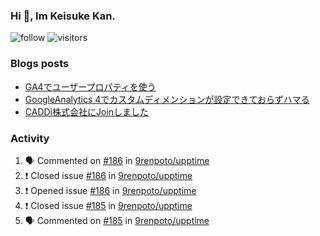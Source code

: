 ### Hi 👋, Im Keisuke Kan.

<!--
**9renpoto/9renpoto** is a ✨ _special_ ✨ repository because its `README.md` (this file) appears on your GitHub profile.

Here are some ideas to get you started:

- 🔭 I’m currently working on ...
- 🌱 I’m currently learning ...
- 👯 I’m looking to collaborate on ...
- 🤔 I’m looking for help with ...
- 💬 Ask me about ...
- 📫 How to reach me: ...
- 😄 Pronouns: ...
- ⚡ Fun fact: ...
-->

![follow](https://img.shields.io/github/followers/9renpoto?label=Follow&style=social)
![visitors](https://komarev.com/ghpvc/?username=9renpoto&label=Profile%20views&color=0e75b6&style=flat)

### Blogs posts

<!-- BLOG-POST-LIST:START -->
- [GA4でユーザープロパティを使う](https://9renpoto.dev/2021/02/21/google-analytics-4-user-properties/)
- [GoogleAnalytics 4でカスタムディメンションが設定できておらずハマる](https://9renpoto.dev/2021/02/13/google-analytics-4/)
- [CADDi株式会社にJoinしました](https://9renpoto.dev/2020/12/05/join/)
<!-- BLOG-POST-LIST:END -->

### Activity

<!--START_SECTION:activity-->
1. 🗣 Commented on [#186](https://github.com/9renpoto/upptime/issues/186) in [9renpoto/upptime](https://github.com/9renpoto/upptime)
2. ❗️ Closed issue [#186](https://github.com/9renpoto/upptime/issues/186) in [9renpoto/upptime](https://github.com/9renpoto/upptime)
3. ❗️ Opened issue [#186](https://github.com/9renpoto/upptime/issues/186) in [9renpoto/upptime](https://github.com/9renpoto/upptime)
4. ❗️ Closed issue [#185](https://github.com/9renpoto/upptime/issues/185) in [9renpoto/upptime](https://github.com/9renpoto/upptime)
5. 🗣 Commented on [#185](https://github.com/9renpoto/upptime/issues/185) in [9renpoto/upptime](https://github.com/9renpoto/upptime)
<!--END_SECTION:activity-->

<!--START_SECTION:waka-->
<!--END_SECTION:waka-->